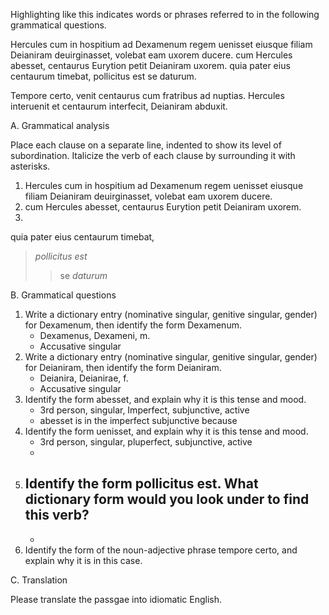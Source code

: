 

Highlighting like this indicates words or phrases referred to in the following grammatical questions.

Hercules cum in hospitium ad Dexamenum regem uenisset eiusque filiam Deianiram deuirginasset, volebat eam uxorem ducere. cum Hercules abesset, centaurus Eurytion petit Deianiram uxorem. quia pater eius centaurum timebat, pollicitus est se daturum.

Tempore certo, venit centaurus cum fratribus ad nuptias. Hercules interuenit et centaurum interfecit, Deianiram abduxit.

A. Grammatical analysis

Place each clause on a separate line, indented to show its level of subordination. Italicize the verb of each clause by surrounding it with asterisks.

1. Hercules cum in hospitium ad Dexamenum regem uenisset eiusque filiam Deianiram deuirginasset, volebat eam uxorem ducere.
1. cum Hercules abesset, centaurus Eurytion petit Deianiram uxorem.
1. 
  quia pater eius centaurum timebat,
  > *pollicitus est* 
  >> se *daturum*

B. Grammatical questions

1. Write a dictionary entry (nominative singular, genitive singular, gender) for Dexamenum, then identify the form Dexamenum.
    - Dexamenus, Dexameni, m.
    - Accusative singular
1. Write a dictionary entry (nominative singular, genitive singular, gender) for Deianiram, then identify the form Deianiram.
    - Deianira, Deianirae, f. 
    - Accusative singular 
1. Identify the form abesset, and explain why it is this tense and mood.
    - 3rd person, singular, Imperfect, subjunctive, active
    - abesset is in the imperfect subjunctive because
1. Identify the form uenisset, and explain why it is this tense and mood.
    - 3rd person, singular, pluperfect, subjunctive, active
    -
1. Identify the form pollicitus est. What dictionary form would you look under to find this verb?
    - 
    -
1. Identify the form of the noun-adjective phrase tempore certo, and explain why it is in this case.

C. Translation

Please translate the passgae into idiomatic English.

